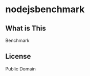 nodejsbenchmark
===============

What is This
------------
Benchmark

License
-------
Public Domain
